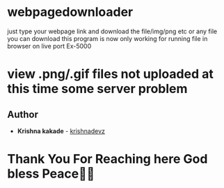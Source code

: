 # webpagedownloader
just type your webpage link and download the file/img/png etc or any file you can download this program is now only working for running file in browser on live port Ex-5000

# view .png/.gif files not uploaded at this time some server problem 

## Author

* **Krishna kakade**  - [krishnadevz](https://github.com/krishnadevz)
# Thank You For Reaching here God bless Peace👋🙏
